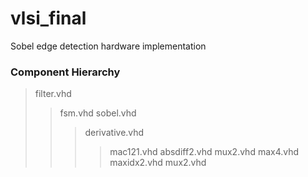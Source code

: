 vlsi_final
==========

Sobel edge detection hardware implementation

### Component Hierarchy ###
> filter.vhd
>> fsm.vhd
>> sobel.vhd
>>> derivative.vhd
>>>> mac121.vhd
>>>> absdiff2.vhd
>>>> mux2.vhd
>>> max4.vhd
>>>> maxidx2.vhd
>>>> mux2.vhd